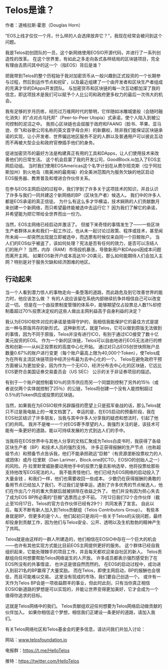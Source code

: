 # Telos是谁？

作者：道格拉斯·霍恩（Douglas Horn）

“EOS上线才仅仅一个月，什么样的人会选择放弃它？”，我现在经常会被问到这个问题。

我是Telos初创团队的一员，这个新网络使用EOSIO开源代码，并进行了一系列创造性的改革。 在这个世界里，有如此之多走向各式各样结局的区块链项目，完全有理由去质问其中的这一个（指EOS）背后是谁？

把我带到Telos的整个历程始于我对加密货币从一般兴趣到正式投资的一个长期参与过程，然后到运作节点和挖矿，以及最近组建了一个由开发者和区块生产者组成的充满才华的DApps开发团队。 与加密货币和区块链的每一次互动都加深了我的信念，即这项技术是我们可以赋予个人比公司和政府更多权力的最后一次伟大的机会。

我有足够的岁月历练，经历过万维网时代的黎明，它伴随如冰雕城堡般（会随时融化消失）的“点对点乌托邦”（Peer-to-Peer Utopia）式承诺，使个人陷入到被公司控制的泥沼之中。 我担心区块链也会屈服于政府和FAANG（脸书、苹果、亚马逊、奈飞和谷歌公司名称的英文首字母合并）的新霸权，除非我们能保证区块链承诺的实现，让小开发者、世界偏远地区服务不足的人群以及普通用户可以彼此互动而不再被大型企业和政府官僚插手他们的身务。

促进加密货币的最好方法是构建真正有用的工具和DApps，让人们使用技术来改善他们的日常生活。 这个机会启蒙了我的开发公司，GoodBlock.io加入了EOS主网启动组。 当时我们使用EOSAmericas这个名字计划在从费尔班克斯（位于阿拉斯加州）到火地岛（南美洲的最南端）的全美洲范围内为服务欠缺的地区启动EOS服务器、教育普及和增进合作伙伴关系。

在参与EOS主网启动的过程中，我们学到了许多关于这项技术的知识，并且认识了许多与我们一同共建这个新网络的BP（区块生产者）候选人。 我们中的许多人都是EOS承诺的真正信徒。 为什么有这么多才华横溢，技术娴熟的人们贡献数月来创建一个新网络，而只希望最终能被选中去运行它？ 因为我们了解它的承诺，并希望能为把它带给全世界而出一份力。

当然，EOS主网络已经启动并激活了。 但接下来奇怪的事情发生了——一些区块生产者群体从未和我们一起工作过，也从未一起讨论过政策、程序或技术，甚至闻所未闻——却突然出现就立即被选中，而选票有时候仅来自同一个巨鲸账户。 当人们的EOS似乎被盗了，该如何处理？宪法是否有任何的效力，是否可以冻结人们的账户？ 当然，内存（RAM）市场投机暴涨，导致新用户和DApps因成本问题而离开主网。 如果EOS新开户成本高达10-20美元，那么如何能期待人们会加入主网？特别是对于服务欠缺和经济困难的地区。

## 行动起来

当一个人看到潜力惊人的事物走向一条堕落的道路，而此路危及到它改善世界的能力时，他应该怎么做 ？ 有的人说应该留在系统内部继续抗争并相信自己可以改变这一切。 但是在一个由投票制度管理的体系中，能够期望仅占投票总人数1%却控制着超过70%投票决定权的这些人做出主网利益高于自身利益的决定？

我认为EOSIO软件对应的承诺是值得守护的，我相信我能保护它的最佳方式是提出一种与原版共存的新形式。 这种新形式，就是Telos，它可以做到原版无法做到的事情，因为不同于原版，Telos并没有进行ICO，有别于通过ICO接受了数十亿美元投资的EOS。 作为一个新的区块链，Telos可以自由地进行EOS无法进行的修改和创新——从纠正投票权的高度中心化开始。 通过对只占EOS创世快照账户总数量0.67%的账户进行变更（每个账户最高上限为40,000个Token），使Telos成为在所有主流区块链项目中经济分布最为去中心化的一个。 Telos在避免政府干预方面被认为更加安全，因为作为一个无ICO，经济分布去中心化的区块链，它远比EOS更符合美国证券交易委员会（US SEC） 公示的关于非证券项目的描述。

有别于一个账户就控制着10％的货币供应而另一个同盟则控制了另外的15％（或者说仅两个实体就控制了25％）的公链，Telos将创建一个没有人能控制超过0.5％的Token供应或投票的区块链。

当然，如果我在为EOSIO软件另辟蹊径的愿望上只是孤军奋战的话，那么Telos就只不过是我电脑上的一堆文档罢了。 幸运的是，在EOS启动的预备阶段，我在EOS社区结识了许多朋友，当我与其中许多人分享我的疑虑和想法时，引起了他们的共鸣。 我并不是唯一一个对EOS寄予厚望的人，我强烈关注的是，该技术可能有一条更好的道路，能以可持续发展的方式到达人们的手中。

当我将在EOS世界中与其他人分享的文档汇聚成为Telos白皮书时，我获得了各级区块生产者（BP）和技术人员的强烈支持。 许多正获得报酬的生产节点（也称超级节点）和预备节点告诉我，他们不能承担疏远“巨鲸”（有资源垄断投票权力的人或团体）或丹·拉里默（Dan Larimer，Block.one的CTO，EOSIO的创始人之一）的风险。丹·拉里默曾威胁要动用他手中的投票力量去影响选举，他将投票给那些支持他改写EOS宪法的人。 我不能责怪他们，他们已经为EOS网络的启动投入了大量金钱 ，和我们一样，他们也需要收回一些成本。 少数仍在获得报酬的勇敢的备用节点已经加入了我们，不过我们足够幸运，遇到了许多优秀的节点候选人，他们在作出几个月的重大贡献后就被排除在收益之外了。 他们并没有因为担心失去了成为EOS BP所必需的“巨鲸”选票而止步不前。 7月12日我们12个合作伙伴（截止至10月17日，Telos的官方合作伙伴已经有29个）共同发表了宣言。 自此以后，每天不断有新人加入到Telos贡献组（Telos Contributors Group）。 有些本身就是BP，但更多的是个人，他们起初只是询问一些关于Telos的尖锐问题，最终却投身到贡献工作，因为他们与Telos安全、公开、透明以及生机勃勃的精神产生了共鸣。

Telos就是由这样的一群人所建造的，他们相信在EOSIO中存在一个巨大的机会——也许有其他实现方式能比目前EOS主网提供更好的服务。 这个群体已经自我组织起来，它能处理棘手的项目工作，并且每天都欢迎来自社区的新人。 Telos贡献组向任何想要帮助Telos网络诞生的人开放。 许多成员都表示强烈感受到了在EOS所没有的共事情谊， 也许这是很自然而然的。 在EOS的启动过程中，成功进入到前21名的BP赢得了大量奖励。 而在Telos，即使主网启动，BP的报酬也会很低，而且可能难以交易。 这里没有现成的市场，我们要自己创造一个。 或许有一天作为Telos BP会是一项收益颇丰的事业，但此时此刻，只有当你真正相信EOSIO新道路的梦想是可以实现的，并能让世界变得更加美好，它才会成为一个值得你追求的目标。

这就是Telos网络中的我们。 Telos贡献组欢迎任何想要为Telos网络启动做贡献的伙伴加入。 如果你相信这个梦想，相信我们正建设一条更好的道路，请加入我们。

有关Telos网络社区和Telos基金会的更多信息，请访问我们并加入讨论：

网站：www.telosfoundation.io 

电报群：https://t.me/HelloTelos

推特：https://twitter.com/HelloTelos